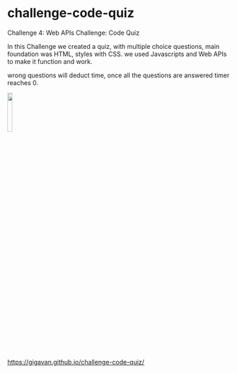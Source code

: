 # challenge-code-quiz

Challenge 4: Web APIs Challenge: Code Quiz

In this Challenge we created a quiz, with multiple choice questions, main foundation was HTML, styles with CSS.
we used Javascripts and Web APIs to make it function and work.

wrong questions will deduct time, once all the questions are answered timer reaches 0.

<img src="https://user-images.githubusercontent.com/70541230/177843655-3fbb51d0-ffdc-41af-aa70-28f4f9446185.png" width="15%"></img> 


https://gigavan.github.io/challenge-code-quiz/
